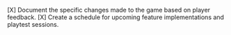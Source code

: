 [X] Document the specific changes made to the game based on player feedback.
[X] Create a schedule for upcoming feature implementations and playtest sessions.